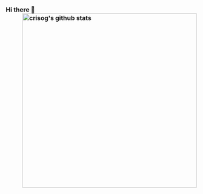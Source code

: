### Hi there 👋 <a href="https://github.com/crisog"><img src="https://github-readme-stats.vercel.app/api?username=crisog&count_private=true&include_all_commits=true&hide_rank=true&theme=graywhite" align="right" width="460" alt="crisog's github stats" /></a>
